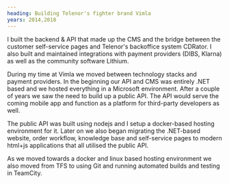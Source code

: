 ```yaml
---
heading: Building Telenor's fighter brand Vimla
years: 2014,2018
---
```


I built the backend & API that made up the CMS and the bridge between the customer self-service pages and Telenor's backoffice system CDRator. I also built and maintained integrations with payment providers (DIBS, Klarna) as well as the community software Lithium.

During my time at Vimla we moved between technology stacks and payment providers. In the beginning our API and CMS was entirely .NET based and we hosted everything in a Microsoft environment. After a couple of years we saw the need to build up a public API. The API would serve the coming mobile app and function as a platform for third-party developers as well.

The public API was built using nodejs and I setup a docker-based hosting environment for it. Later on we also began migrating the .NET-based website, order workflow, knowledge base and self-service pages to modern html+js applications that all utilised the public API.

As we moved towards a docker and linux based hosting environment we also moved from TFS to using Git and running automated builds and testing in TeamCity.
